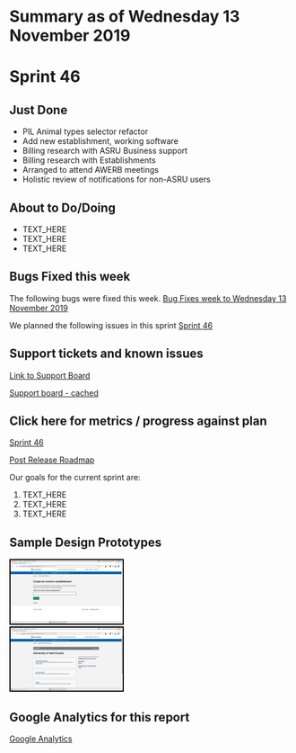# Summary as of Wednesday 13 November 2019 

# Sprint 46

## Just Done
* PIL Animal types selector refactor 
* Add new establishment, working software
* Billing research with ASRU Business support
* Billing research with Establishments 
* Arranged to attend AWERB meetings
* Holistic review of notifications for non-ASRU users

## About to Do/Doing
* TEXT_HERE
* TEXT_HERE
* TEXT_HERE

## Bugs Fixed this week
The following bugs were fixed this week.
[Bug Fixes week to Wednesday 13 November 2019](graphs/bugs13112019.png)

We planned the following issues in this sprint 
[Sprint 46](graphs/sprint13112019.png)

## Support tickets and known issues
[Link to Support Board](https://jira.digital.homeoffice.gov.uk/secure/RapidBoard.jspa?rapidView=331&selectedIssue=ALS-47)

[Support board - cached](graphs/supportBoard13112019.jpg)

## Click here for metrics / progress against plan
[Sprint 46](graphs/progress13112019.png)

[Post Release Roadmap](graphs/roadmap13112019.png)

Our goals for the current sprint are:
1. TEXT_HERE 
2. TEXT_HERE
3. TEXT_HERE

## Sample Design Prototypes
<a href="graphs/proto1_13112019.png"><img src="graphs/proto1_13112019.png" alt="HTML5 Icon" width="200" style="border:2px solid black"></a>
<br>
<a href="graphs/proto2_13112019.png"><img src="graphs/proto2_13112019.png" alt="HTML5 Icon" width="200" style="border:2px solid black"></a>
<br>


## Google Analytics for this report
[Google Analytics](graphs/GA13112019.png)

